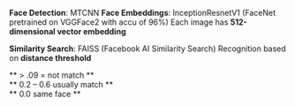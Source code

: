 **Face Detection**: MTCNN
**Face Embeddings**: InceptionResnetV1 (FaceNet pretrained on VGGFace2 with accu of 96%)
Each image has **512-dimensional vector embedding**


**Similarity Search**: FAISS (Facebook AI Similarity Search)
Recognition based on **distance threshold**

** > .09 = not match ** </br>
** 0.2 – 0.6 usually match ** </br>
** 0.0 same face **
